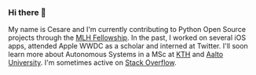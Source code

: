 ### Hi there 👋

My name is Cesare and I'm currently contributing to Python Open Source projects through the [MLH Fellowship](https://fellowship.mlh.io/). In the past, I worked on several iOS apps, attended Apple WWDC as a scholar and interned at Twitter. I'll soon learn more about Autonomous Systems in a MSc at [KTH](https://www.kth.se/) and [Aalto University](https://www.aalto.fi/en). I'm sometimes active on [Stack Overflow](stackoverflow.com/users/1135714).

<!--
**csr/csr** is a ✨ _special_ ✨ repository because its `README.md` (this file) appears on your GitHub profile.

Here are some ideas to get you started:

- 🔭 I’m currently working on ...
- 🌱 I’m currently learning ...
- 👯 I’m looking to collaborate on ...
- 🤔 I’m looking for help with ...
- 💬 Ask me about ...
- 📫 How to reach me: ...
- 😄 Pronouns: he/him
- ⚡ Fun fact: ...
-->
